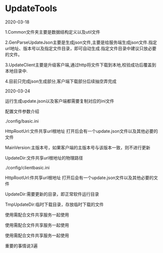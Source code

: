 # UpdateTools
2020-03-18

1.Common文件夹主要是数据结构定义以及util文件

2.GenParseUpdateJson主要是生成json文件,主要是给服务端生成json文件.指定url地址、版本号以及指定文件目录，即可自动生成.指定文件目录中建议只放必要的文件。

3.UpdateClient主要是升级客户端,通过http将文件下载到本地,校验成功后覆盖到本地目录中.

4.目前只完成json生成部分,客户端下载部分后续抽空弄完成

2020-03-24

运行生成update.json以及客户端都需要复制对应的ini文件

配置文件参数介绍

./config/basic.ini

HttpRootUrl:文件共享url根地址 打开后会有一个update.json文件以及其他必要的文件

MainVersion:主版本号，如果客户端的主版本号与该版本一致，则不进行更新

UpdateDir:文件共享url根地址的物理路径


./config/clientbasic.ini

HttpRootUrl:件共享url根地址 打开后会有一个update.json文件以及其他必要的文件

UpdateDir:需要更新的目录，即正常软件运行目录

TmpUpdateDir:临时下载目录，存放临时下载的文件

使用需配合文件共享服务一起使用

使用需配合文件共享服务一起使用

使用需配合文件共享服务一起使用

重要的事情说3遍
